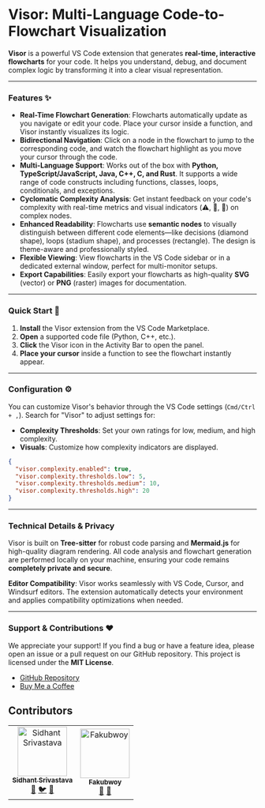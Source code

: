 # Visor: Multi-Language Code-to-Flowchart Visualization

**Visor** is a powerful VS Code extension that generates **real-time, interactive flowcharts** for your code. It helps you understand, debug, and document complex logic by transforming it into a clear visual representation.

---

### Features ✨

- **Real-Time Flowchart Generation**: Flowcharts automatically update as you navigate or edit your code. Place your cursor inside a function, and Visor instantly visualizes its logic.
- **Bidirectional Navigation**: Click on a node in the flowchart to jump to the corresponding code, and watch the flowchart highlight as you move your cursor through the code.
- **Multi-Language Support**: Works out of the box with **Python, TypeScript/JavaScript, Java, C++, C, and Rust**. It supports a wide range of code constructs including functions, classes, loops, conditionals, and exceptions.
- **Cyclomatic Complexity Analysis**: Get instant feedback on your code's complexity with real-time metrics and visual indicators (⚠️, 🔴, 🚨) on complex nodes.
- **Enhanced Readability**: Flowcharts use **semantic nodes** to visually distinguish between different code elements—like decisions (diamond shape), loops (stadium shape), and processes (rectangle). The design is theme-aware and professionally styled.
- **Flexible Viewing**: View flowcharts in the VS Code sidebar or in a dedicated external window, perfect for multi-monitor setups.
- **Export Capabilities**: Easily export your flowcharts as high-quality **SVG** (vector) or **PNG** (raster) images for documentation.

---

### Quick Start 🚀

1.  **Install** the Visor extension from the VS Code Marketplace.
2.  **Open** a supported code file (Python, C++, etc.).
3.  **Click** the Visor icon in the Activity Bar to open the panel.
4.  **Place your cursor** inside a function to see the flowchart instantly appear.

---

### Configuration ⚙️

You can customize Visor's behavior through the VS Code settings (`Cmd/Ctrl + ,`). Search for "Visor" to adjust settings for:

- **Complexity Thresholds**: Set your own ratings for low, medium, and high complexity.
- **Visuals**: Customize how complexity indicators are displayed.

<!-- end list -->

```json
{
  "visor.complexity.enabled": true,
  "visor.complexity.thresholds.low": 5,
  "visor.complexity.thresholds.medium": 10,
  "visor.complexity.thresholds.high": 20
}
```

---

### Technical Details & Privacy

Visor is built on **Tree-sitter** for robust code parsing and **Mermaid.js** for high-quality diagram rendering. All code analysis and flowchart generation are performed locally on your machine, ensuring your code remains **completely private and secure**.

**Editor Compatibility**: Visor works seamlessly with VS Code, Cursor, and Windsurf editors. The extension automatically detects your environment and applies compatibility optimizations when needed.

---

### Support & Contributions ❤️

We appreciate your support\! If you find a bug or have a feature idea, please open an issue or a pull request on our GitHub repository. This project is licensed under the **MIT License**.

- [GitHub Repository](https://github.com/sidhant-sriv/visor.git)
- [Buy Me a Coffee](https://buymeacoffee.com/sidsodsud)

## Contributors

<table>
  <tr>
    <td align="center">
      <a href="https://github.com/sidhant-sriv">
        <img src="https://avatars.githubusercontent.com/sidhant-sriv" width="100px;" alt="Sidhant Srivastava"/>
        <br />
        <sub><b>Sidhant Srivastava</b></sub>
      </a>
      <br />
      <a href="https://www.linkedin.com/in/sidhant-srivastava-41803620b/" title="LinkedIn">🔗</a>
      <a href="https://x.com/sidsodsudx" title="X">🐦</a>
      <a href="https://github.com/sidhant-sriv" title="GitHub">🐙</a>
    </td>
    <td align="center">
      <a href="https://github.com/fakubwoy">
        <img src="https://avatars.githubusercontent.com/fakubwoy" width="100px;" alt="Fakubwoy"/>
        <br />
        <sub><b>Fakubwoy</b></sub>
      </a>
      <br />
      <a href="https://www.linkedin.com/in/farhaan-khan-1629202b8/" title="LinkedIn">🔗</a>
      <a href="https://github.com/fakubwoy" title="GitHub">🐙</a>
    </td>
  </tr>
</table>
